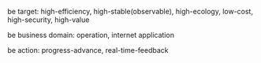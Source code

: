 be target: high-efficiency, high-stable(observable), high-ecology, low-cost, high-security, high-value

be business domain: operation, internet application

be action: progress-advance, real-time-feedback
